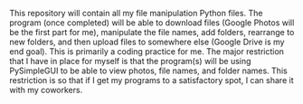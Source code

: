 This repository will contain all my file manipulation Python files. The program (once completed) will be able to download files (Google Photos will be the first part for me), manipulate the file names, add folders, rearrange to new folders, and then upload files to somewhere else (Google Drive is my end goal). This is primarily a coding practice for me. The major restriction that I have in place for myself is that the program(s) will be using PySimpleGUI to be able to view photos, file names, and folder names. This restriction is so that if I get my programs to a satisfactory spot, I can share it with my coworkers.

